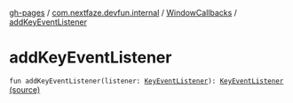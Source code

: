 [gh-pages](../../index.md) / [com.nextfaze.devfun.internal](../index.md) / [WindowCallbacks](index.md) / [addKeyEventListener](./add-key-event-listener.md)

# addKeyEventListener

`fun addKeyEventListener(listener: `[`KeyEventListener`](../-key-event-listener.md)`): `[`KeyEventListener`](../-key-event-listener.md) [(source)](https://github.com/NextFaze/dev-fun/tree/master/devfun/src/main/java/com/nextfaze/devfun/internal/WindowCallbacks.kt#L174)